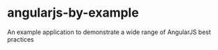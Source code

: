 angularjs-by-example
====================

An example application to demonstrate a wide range of AngularJS best practices
